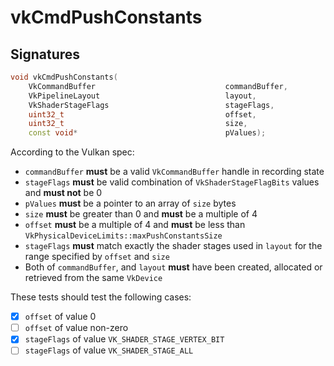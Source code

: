 # vkCmdPushConstants

## Signatures
```c++
void vkCmdPushConstants(
    VkCommandBuffer                             commandBuffer,
    VkPipelineLayout                            layout,
    VkShaderStageFlags                          stageFlags,
    uint32_t                                    offset,
    uint32_t                                    size,
    const void*                                 pValues);
```

According to the Vulkan spec:
- `commandBuffer` **must** be a valid `VkCommandBuffer` handle in recording
  state
- `stageFlags` **must** be valid combination of `VkShaderStageFlagBits` values
  and **must not** be 0
- `pValues` **must** be a pointer to an array of `size` bytes
- `size` **must** be greater than 0 and **must** be a multiple of 4
- `offset` **must** be a multiple of 4 and **must** be less than
  `VkPhysicalDeviceLimits::maxPushConstantsSize`
- `stageFlags` **must** match exactly the shader stages used in `layout` for the
  range specified by `offset` and `size`
- Both of `commandBuffer`, and `layout` **must** have been created, allocated
  or retrieved from the same `VkDevice`

These tests should test the following cases:
- [x] `offset` of value 0
- [ ] `offset` of value non-zero
- [x] `stageFlags` of value `VK_SHADER_STAGE_VERTEX_BIT`
- [ ] `stageFlags` of value `VK_SHADER_STAGE_ALL`
